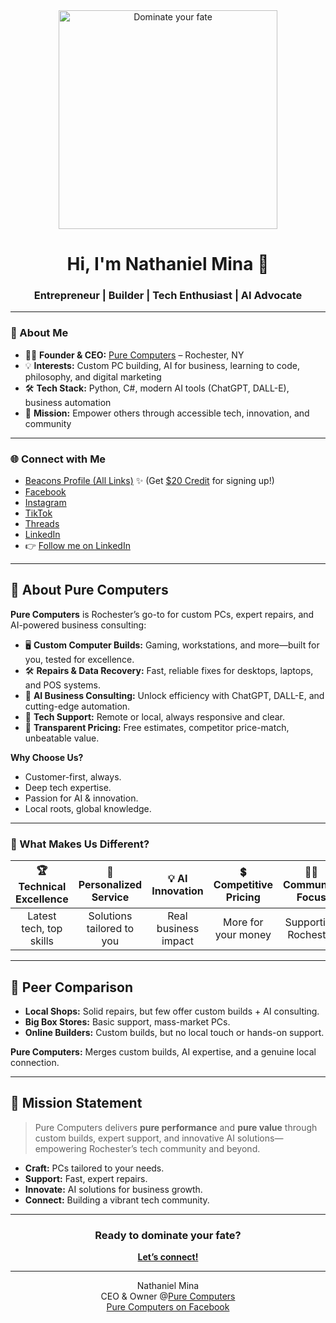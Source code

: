 <!--
**Nate-Mina/Nate-Mina** is a ✨ _special_ ✨ repository because its `README.md` (this file) appears on your GitHub profile.
-->

<div align="center">
  <img src="https://github.com/user-attachments/assets/356cea10-a442-4a97-8cf8-37e0a701736a" alt="Dominate your fate" width="350"/>
  <h1>Hi, I'm Nathaniel Mina 👋</h1>
  <h3>Entrepreneur | Builder | Tech Enthusiast | AI Advocate</h3>
</div>

---

### 🚀 About Me

- 🧑‍💻 **Founder & CEO:** [Pure Computers](https://www.PureComp.net) – Rochester, NY
- 💡 **Interests:** Custom PC building, AI for business, learning to code, philosophy, and digital marketing
- 🛠️ **Tech Stack:** Python, C#, modern AI tools (ChatGPT, DALL-E), business automation
- 🎯 **Mission:** Empower others through accessible tech, innovation, and community

---

### 🌐 Connect with Me

- [Beacons Profile (All Links)](https://beacons.ai/P_C/aboutme) ✨ (Get [$20 Credit](https://beacons.ai/signup?c=p_c) for signing up!)
- [Facebook](https://facebook.com/natemina)
- [Instagram](https://www.instagram.com/dom.i_nate/)
- [TikTok](https://www.tiktok.com/@dom-i-nater)
- [Threads](https://www.threads.net/@dom-i-nater)
- [LinkedIn](https://www.linkedin.com/in/natestechlinks/)
- 👉 [Follow me on LinkedIn](https://www.linkedin.com/comm/mynetwork/discovery-see-all?usecase=PEOPLE_FOLLOWS&followMember=dom-i-nate)

---

## 🏢 About Pure Computers

**Pure Computers** is Rochester’s go-to for custom PCs, expert repairs, and AI-powered business consulting:

- 🖥️ **Custom Computer Builds:** Gaming, workstations, and more—built for you, tested for excellence.
- 🛠️ **Repairs & Data Recovery:** Fast, reliable fixes for desktops, laptops, and POS systems.
- 🤖 **AI Business Consulting:** Unlock efficiency with ChatGPT, DALL-E, and cutting-edge automation.
- 💬 **Tech Support:** Remote or local, always responsive and clear.
- 💸 **Transparent Pricing:** Free estimates, competitor price-match, unbeatable value.

**Why Choose Us?**
- Customer-first, always.
- Deep tech expertise.
- Passion for AI & innovation.
- Local roots, global knowledge.

---

### 🌟 What Makes Us Different?

| 🏆 Technical Excellence | 💬 Personalized Service | 💡 AI Innovation | 💲 Competitive Pricing | 🫱‍🫲 Community Focus |
|:----------------------:|:----------------------:|:---------------:|:---------------------:|:-------------------:|
| Latest tech, top skills | Solutions tailored to you | Real business impact | More for your money | Supporting Rochester |

---

## 📢 Peer Comparison

- **Local Shops:** Solid repairs, but few offer custom builds + AI consulting.
- **Big Box Stores:** Basic support, mass-market PCs.
- **Online Builders:** Custom builds, but no local touch or hands-on support.

**Pure Computers:** Merges custom builds, AI expertise, and a genuine local connection.

---

## 🎯 Mission Statement

> Pure Computers delivers **pure performance** and **pure value** through custom builds, expert support, and innovative AI solutions—empowering Rochester’s tech community and beyond.

- **Craft:** PCs tailored to your needs.
- **Support:** Fast, expert repairs.
- **Innovate:** AI solutions for business growth.
- **Connect:** Building a vibrant tech community.

---

<div align="center">

### Ready to dominate your fate?  
**[Let’s connect!](https://beacons.ai/P_C/aboutme)**

---
  
Nathaniel Mina  
CEO & Owner @[Pure Computers](https://www.PureComp.net)  
[Pure Computers on Facebook](https://facebook.com/purecompr)  
</div>
